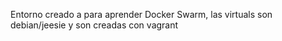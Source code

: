 Entorno creado a para aprender Docker Swarm, las virtuals son debian/jeesie y son creadas con vagrant

